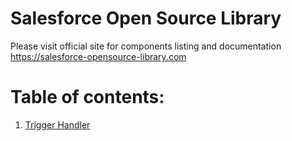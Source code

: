 # Salesforce Open Source Library



Please visit official site for components listing and documentation
https://salesforce-opensource-library.com


# Table of contents:
1. [Trigger Handler](docs/Trigger%20Handler/triggerHandler.md)
